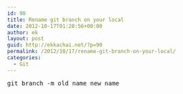 ```yaml
---
id: 90
title: Rename git branch on your local
date: 2012-10-17T01:20:56+00:00
author: ek
layout: post
guid: http://ekkachai.net/?p=90
permalink: /2012/10/17/rename-git-branch-on-your-local/
categories:
  - Git
---
```

<pre>git branch -m old_name new_name</pre>